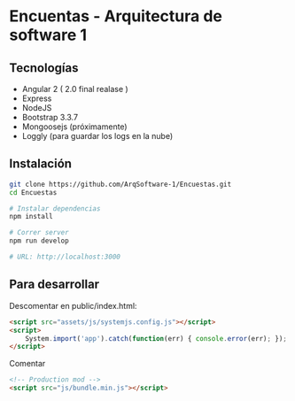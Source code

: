 # Encuentas - Arquitectura de software 1

## Tecnologías

- Angular 2 ( 2.0 final realase )
- Express
- NodeJS
- Bootstrap 3.3.7
- Mongoosejs (próximamente)
- Loggly (para guardar los logs en la nube)

## Instalación
```bash
git clone https://github.com/ArqSoftware-1/Encuestas.git
cd Encuestas

# Instalar dependencias
npm install

# Correr server
npm run develop

# URL: http://localhost:3000
```

## Para desarrollar
Descomentar en public/index.html:

```html
<script src="assets/js/systemjs.config.js"></script>
<script>
    System.import('app').catch(function(err) { console.error(err); });
</script>
```

Comentar
```html
<!-- Production mod -->
<script src="js/bundle.min.js"></script>
```
